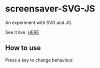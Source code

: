 # screensaver-SVG-JS

An experiment with SVG and JS.

See it live: [HERE](http://sd65.github.io/screensaver-SVG-JS/)

## How to use

Press a key to change behaviour.
